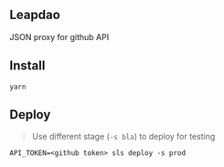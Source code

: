 ## Leapdao

JSON proxy for github API

## Install

```
yarn
```

## Deploy

> Use different stage (`-s bla`) to deploy for testing

```
API_TOKEN=<github token> sls deploy -s prod
```
